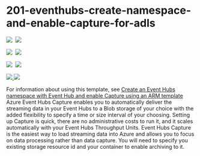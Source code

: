 # 201-eventhubs-create-namespace-and-enable-capture-for-adls

<IMG SRC="https://azbotstorage.blob.core.windows.net/badges/201-eventhubs-create-namespace-and-enable-capture-for-adls/PublicLastTestDate.svg" />&nbsp;
<IMG SRC="https://azbotstorage.blob.core.windows.net/badges/201-eventhubs-create-namespace-and-enable-capture-for-adls/PublicDeployment.svg" />&nbsp;

<IMG SRC="https://azbotstorage.blob.core.windows.net/badges/201-eventhubs-create-namespace-and-enable-capture-for-adls/FairfaxLastTestDate.svg" />&nbsp;
<IMG SRC="https://azbotstorage.blob.core.windows.net/badges/201-eventhubs-create-namespace-and-enable-capture-for-adls/FairfaxDeployment.svg" />&nbsp;

<IMG SRC="https://azbotstorage.blob.core.windows.net/badges/201-eventhubs-create-namespace-and-enable-capture-for-adls/BestPracticeResult.svg" />&nbsp;
<IMG SRC="https://azbotstorage.blob.core.windows.net/badges/201-eventhubs-create-namespace-and-enable-capture-for-adls/CredScanResult.svg" />&nbsp;

<a href="https://portal.azure.com/#create/Microsoft.Template/uri/https%3A%2F%2Fraw.githubusercontent.com%2FAzure%2Fazure-quickstart-templates%2Fmaster%2F201-eventhubs-create-namespace-and-enable-capture-for-adls%2Fazuredeploy.json" target="_blank">
    <img src="http://azuredeploy.net/deploybutton.png"/>
</a>

<a href="http://armviz.io/#/?load=https%3A%2F%2Fraw.githubusercontent.com%2FAzure%2Fazure-quickstart-templates%2Fmaster%2F201-eventhubs-create-namespace-and-enable-capture-for-adls%2Fazuredeploy.json" target="_blank">
    <img src="http://armviz.io/visualizebutton.png"/>
</a>

For information about using this template, see [Create an Event Hubs namespace with Event Hub and enable Capture using an ARM template](http://azure.microsoft.com/documentation/articles/event-hubs-create-event-hub-and-enable-capture/)
Azure Event Hubs Capture enables you to automatically deliver the streaming data in your Event Hubs to a Blob storage of your choice with the added flexibility to specify a time or size interval of your choosing.
Setting up Capture is quick, there are no administrative costs to run it, and it scales automatically with your Event Hubs Throughput Units. Event Hubs Capture is the easiest way to load streaming data into Azure and allows you to focus on data processing rather than data capture. You will need to specify you existing storage resource id and your container to enable archiving to it.
